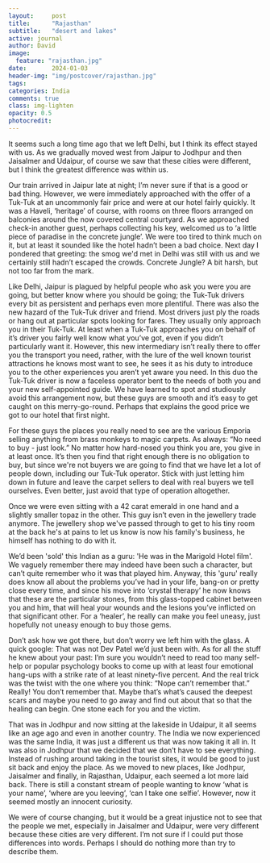 ```yaml
---
layout:     post
title:      "Rajasthan"
subtitle:   "desert and lakes"
active: journal
author: David
image:
  feature: "rajasthan.jpg"
date:       2024-01-03 
header-img: "img/postcover/rajasthan.jpg"
tags: 
categories: India
comments: true
class: img-lighten 
opacity: 0.5
photocredit:
---
```


It seems such a long time ago that we left Delhi, but I think its effect stayed with us.  As we gradually moved west from Jaipur to Jodhpur and then Jaisalmer and Udaipur, of course we saw that these cities were different, but I think the greatest difference was within us.

Our train arrived in Jaipur late at night; I’m never sure if that is a good or bad thing. However, we were immediately approached with the offer of a Tuk-Tuk at an uncommonly fair price and were at our hotel fairly quickly. It was a Haveli, ‘heritage’ of course, with rooms on three floors arranged on balconies around the now covered central courtyard. As we approached check-in another guest, perhaps collecting his key, welcomed us to ‘a little piece of paradise in the concrete jungle’. We were too tired to think much on it, but at least it sounded like the hotel hadn’t been a bad choice. Next day I pondered that greeting: the smog we'd met in Delhi was still with us and we certainly still hadn’t escaped the crowds. Concrete Jungle? A bit harsh, but not too far from the mark. 

Like Delhi, Jaipur is plagued by helpful people who ask you were you are going, but better know where you should be going; the Tuk-Tuk drivers every bit as persistent and perhaps even more plentiful. There was also the new hazard of the Tuk-Tuk driver and friend. Most drivers just ply the roads or hang out at particular spots looking for fares. They usually only approach you in their Tuk-Tuk.  At least when a Tuk-Tuk approaches you on behalf of it’s driver you fairly well know what you’ve got, even if you didn’t particularly want it. However, this new intermediary isn’t really there to offer you the transport you need, rather, with the lure of the well known tourist attractions he knows most want to see, he sees it as his duty to introduce you to the other experiences you aren’t yet aware you need. In this duo the Tuk-Tuk driver is now a faceless operator bent to the needs of both you and your new self-appointed guide. We have learned to spot and studiously avoid this arrangement now, but these guys are smooth and it’s easy to get caught on this merry-go-round. Perhaps that explains the good price we got to our hotel that first night.

For these guys the places you really need to see are the various Emporia selling anything from brass monkeys to magic carpets. As always: “No need to buy - just look.” No matter how hard-nosed you think you are, you give in at least once. It’s then you find that right enough there is no obligation to buy, but since we're not buyers we are going to find that we have let a lot of people down, including our Tuk-Tuk operator. Stick with just letting him down in future and leave the carpet sellers to deal with real buyers we tell ourselves. Even better, just avoid that type of operation altogether.

Once we were even sitting with a 42 carat emerald in one hand and a slightly smaller topaz in the other. This guy isn’t even in the jewellery trade anymore. The jewellery shop we've passed through to get to his tiny room at the back he's at pains to let us know is now his family's business, he himself has nothing to do with it. 

We’d been 'sold' this Indian as a guru: 'He was in the Marigold Hotel film'. We vaguely remember there may indeed have been such a  character, but can’t quite remember who it was that played him. Anyway, this 'guru' really does know all about the problems you’ve had in your life, bang-on or pretty close every time, and since his move into ‘crystal therapy’ he now knows that these are the particular stones, from this glass-topped cabinet between you and him, that will heal your wounds and the lesions you’ve inflicted on that significant other. For a ‘healer’, he really can make you feel uneasy, just hopefully not uneasy enough to buy those gems. 

Don’t ask how we got there, but don’t worry we left him with the glass. A quick google: That was not Dev Patel we’d just been with. As for all the stuff he knew about your past: I’m sure you wouldn’t need to read too many self-help or popular psychology books to come up with at least four emotional hang-ups with a strike rate of at least ninety-five percent. And the real trick was the twist with the one where you think: “Nope can’t remember that.” Really! You don’t remember that. Maybe that’s what’s caused the deepest scars and maybe you need to go away and find out about that so that the healing can begin. One stone each for you and the victim.

That was in Jodhpur and now sitting at the lakeside in Udaipur, it all seems like an age ago and even in another country. The India we now experienced was the same India, it was just a different us that was now taking it all in. It was also in Jodhpur that we decided that we don’t have to see everything. Instead of rushing around taking in the tourist sites, it would be good to just sit back and enjoy the place. As we moved to new places, like Jodhpur, Jaisalmer and finally, in Rajasthan, Udaipur, each seemed a lot more laid back. There is still a constant stream of people wanting to know ‘what is your name’, ‘where are you leeving’, ‘can I take one selfie’. However, now it seemed mostly an innocent curiosity. 

We were of course changing, but it would be a great injustice not to see that the people we met, especially in Jaisalmer and Udaipur, were very different because these cities are very different. I’m not sure if I could put those differences into words. Perhaps I should do nothing more than try to describe them. 

